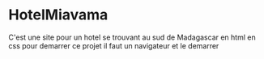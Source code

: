 # HotelMiavama
C'est une site pour un hotel se trouvant au sud de Madagascar en html en css
pour demarrer ce projet il faut un navigateur et le demarrer
